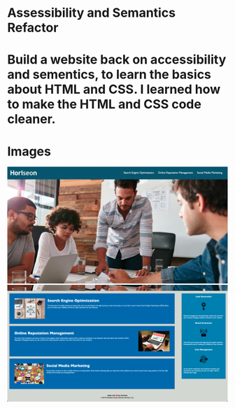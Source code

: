 # Assessibility and Semantics Refactor 

# Build a website back on accessibility and sementics, to learn the basics about HTML and CSS. I learned how to make the HTML and CSS code cleaner. 

# Images
![Top of Website](assets/images/Screen%20Shot%202022-06-02%20at%205.29.06%20PM.png)
![Bottom of Website](assets/images/Screen%20Shot%202022-06-02%20at%205.48.40%20PM.png)
